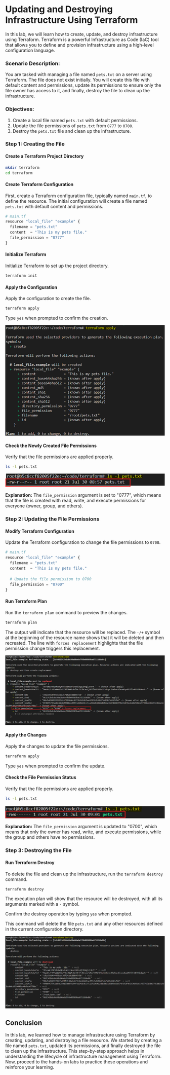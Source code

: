# Updating and Destroying Infrastructure Using Terraform

In this lab, we will learn how to create, update, and destroy infrastructure using Terraform. Terraform is a powerful Infrastructure as Code (IaC) tool that allows you to define and provision infrastructure using a high-level configuration language.

### Scenario Description:
You are tasked with managing a file named `pets.txt` on a server using Terraform. The file does not exist initially. You will create this file with default content and permissions, update its permissions to ensure only the file owner has access to it, and finally, destroy the file to clean up the infrastructure.

### Objectives:
1. Create a local file named `pets.txt` with default permissions.
2. Update the file permissions of `pets.txt` from `0777` to `0700`.
3. Destroy the `pets.txt` file and clean up the infrastructure.

### Step 1: Creating the File

#### Create a Terraform Project Directory

```sh
mkdir terraform
cd terraform
```

#### Create Terraform Configuration
First, create a Terraform configuration file, typically named `main.tf`, to define the resource. The initial configuration will create a file named `pets.txt` with default content and permissions.

```py
# main.tf
resource "local_file" "example" {
  filename = "pets.txt"
  content  = "This is my pets file."
  file_permission = "0777"
}
```

#### Initialize Terraform
Initialize Terraform to set up the project directory.

```sh
terraform init
```

#### Apply the Configuration
Apply the configuration to create the file.

```sh
terraform apply
```

Type `yes` when prompted to confirm the creation.

![Apply Configuration](./images/faz-1.png)

#### Check the Newly Created File Permissions
Verify that the file permissions are applied properly.

```sh
ls -l pets.txt
```
![Check Permissions](./images/faz-4.png)

**Explanation:** The `file_permission` argument is set to "0777", which means that the file is created with read, write, and execute permissions for everyone (owner, group, and others).

### Step 2: Updating the File Permissions

#### Modify Terraform Configuration
Update the Terraform configuration to change the file permissions to `0700`.

```py
# main.tf
resource "local_file" "example" {
  filename = "pets.txt"
  content  = "This is my pets file."
  
  # Update the file permission to 0700
  file_permission = "0700"
}
```

#### Run Terraform Plan
Run the `terraform plan` command to preview the changes.

```sh
terraform plan
```
The output will indicate that the resource will be replaced. The `-/+` symbol at the beginning of the resource name shows that it will be deleted and then recreated. The line with `forces replacement` highlights that the file permission change triggers this replacement.

![Plan Changes](./images/faz-2.png)

#### Apply the Changes
Apply the changes to update the file permissions.

```sh
terraform apply
```

Type `yes` when prompted to confirm the update.

#### Check the File Permission Status
Verify that the file permissions are applied properly.

```sh
ls -l pets.txt
```
![Updated Permissions](./images/faz-5.png)

**Explanation:** The `file_permission` argument is updated to "0700", which means that only the owner has read, write, and execute permissions, while the group and others have no permissions.

### Step 3: Destroying the File

#### Run Terraform Destroy
To delete the file and clean up the infrastructure, run the `terraform destroy` command.

```sh
terraform destroy
```

The execution plan will show that the resource will be destroyed, with all its arguments marked with a `-` symbol.

Confirm the destroy operation by typing `yes` when prompted.

This command will delete the file `pets.txt` and any other resources defined in the current configuration directory.

![Destroy Resource](./images/faz-3.png)

## Conclusion

In this lab, we learned how to manage infrastructure using Terraform by creating, updating, and destroying a file resource. We started by creating a file named `pets.txt`, updated its permissions, and finally destroyed the file to clean up the infrastructure. This step-by-step approach helps in understanding the lifecycle of infrastructure management using Terraform. Now, proceed to the hands-on labs to practice these operations and reinforce your learning.